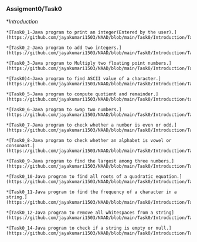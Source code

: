 ### Assigment0/Task0

**Introduction*

    *[Task0_1-Java program to print an integer(Entered by the user).](https://github.com/jayakumari1503/NAAD/blob/main/Task0/Introduction/Task0_1.java)

    *[Task0_2-Java program to add two integers.](https://github.com/jayakumari1503/NAAD/blob/main/Task0/Introduction/Task0_2.java)

    *[Task0_3-Java program to Multiply two floating point numbers.](https://github.com/jayakumari1503/NAAD/blob/main/Task0/Introduction/Task0_3.java)

    *[Task0)4-Java program to find ASCII value of a character.](https://github.com/jayakumari1503/NAAD/blob/main/Task0/Introduction/Task0_4.java)

    *[Task0_5-Java program to compute quotient and remainder.](https://github.com/jayakumari1503/NAAD/blob/main/Task0/Introduction/task0_5.java)

    *[Task0_6-Java program to swap two numbers.](https://github.com/jayakumari1503/NAAD/blob/main/Task0/Introduction/Task0_6.java)

    *[Task0_7-Java program to check whether a number is even or odd.](https://github.com/jayakumari1503/NAAD/blob/main/Task0/Introduction/Task0_7.java)

    *[Task0_8-Java program to check whether an alphabet is vowel or consonant.](https://github.com/jayakumari1503/NAAD/blob/main/Task0/Introduction/Task0_8.java)

    *[Task0_9-Java program to find the largest among three numbers.](https://github.com/jayakumari1503/NAAD/blob/main/Task0/Introduction/Task0_9.java)

    *[Task0_10-Java program to find all roots of a quadratic equation.](https://github.com/jayakumari1503/NAAD/blob/main/Task0/Introduction/Task0_10.java)

    *[Task0_11-Java program to find the frequency of a character in a string.](https://github.com/jayakumari1503/NAAD/blob/main/Task0/Introduction/Task0_11.java)

    *[Task0_12-Java program to remove all whitespaces from a string](https://github.com/jayakumari1503/NAAD/blob/main/Task0/Introduction/Task0_12.java)*

    *[Task0_14-Java program to check if a string is empty or null.](https://github.com/jayakumari1503/NAAD/blob/main/Task0/Introduction/Task0_14.java)*